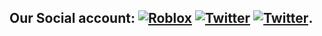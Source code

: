 ## Our Social account: [![Roblox][1.2]][1] [![Twitter][2.2]][2] [![Twitter][3.2]][3].

<!-- Icons -->

[1.2]: https://tr.rbxcdn.com/0c10714e082325b3941c0ae805638975/60/60/Image/Png
[2.2]: https://th.bing.com/th?id=ABT5128B1A30A5F2F5117B5EA69393FB19FBA0881969CB0BEE948297A3A04E241B6&w=60&h=60
[3.2]: https://abs.twimg.com/favicons/favicon.ico

<!-- Links to your social media accounts -->

[1]: https://www.roblox.com/groups/10391051/Alan-International-Studio#!/about
[2]: https://discord.com/invite/xBn26dcU56
[3]: https://twitter.com/AlanStudioo

